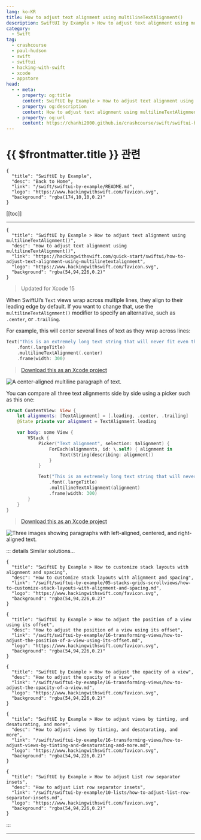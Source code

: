 ```yaml
---
lang: ko-KR
title: How to adjust text alignment using multilineTextAlignment()
description: SwiftUI by Example > How to adjust text alignment using multilineTextAlignment()
category:
  - Swift
tag: 
  - crashcourse
  - paul-hudson
  - swift
  - swiftui
  - hacking-with-swift
  - xcode
  - appstore
head:
  - - meta:
    - property: og:title
      content: SwiftUI by Example > How to adjust text alignment using multilineTextAlignment()
    - property: og:description
      content: How to adjust text alignment using multilineTextAlignment()
    - property: og:url
      content: https://chanhi2000.github.io/crashcourse/swift/swiftui-by-example/02-working-with-static-text/how-to-adjust-text-alignment-using-multilinetextalignment.html
---
```


# {{ $frontmatter.title }} 관련

```component VPCard
{
  "title": "SwiftUI by Example",
  "desc": "Back to Home",
  "link": "/swift/swiftui-by-example/README.md",
  "logo": "https://www.hackingwithswift.com/favicon.svg",
  "background": "rgba(174,10,10,0.2)"
}
```

[[toc]]

---

```component VPCard
{
  "title": "SwiftUI by Example > How to adjust text alignment using multilineTextAlignment()",
  "desc": "How to adjust text alignment using multilineTextAlignment()",
  "link": "https://hackingwithswift.com/quick-start/swiftui/how-to-adjust-text-alignment-using-multilinetextalignment",
  "logo": "https://www.hackingwithswift.com/favicon.svg",
  "background": "rgba(54,94,226,0.2)"
}
```

> Updated for Xcode 15

When SwiftUI’s `Text` views wrap across multiple lines, they align to their leading edge by default. If you want to change that, use the `multilineTextAlignment()` modifier to specify an alternative, such as `.center`, or `.trailing`.

For example, this will center several lines of text as they wrap across lines:

```swift
Text("This is an extremely long text string that will never fit even the widest of phones without wrapping")
    .font(.largeTitle)
    .multilineTextAlignment(.center)
    .frame(width: 300)
```

> [<FontIcon icon="fas fa-file-zipper"/>Download this as an Xcode project](https://www.hackingwithswift.com/files/projects/swiftui/how-to-adjust-text-alignment-using-multilinetextalignment-1.zip)

![A center-aligned multiline paragraph of text.](https://www.hackingwithswift.com/img/books/quick-start/swiftui/how-to-adjust-text-alignment-using-multilinetextalignment-1~dark.png)

You can compare all three text alignments side by side using a picker such as this one:

```swift
struct ContentView: View {
    let alignments: [TextAlignment] = [.leading, .center, .trailing]
    @State private var alignment = TextAlignment.leading

    var body: some View {
        VStack {
            Picker("Text alignment", selection: $alignment) {
                ForEach(alignments, id: \.self) { alignment in
                    Text(String(describing: alignment))
                }
            }

            Text("This is an extremely long text string that will never fit even the widest of phones without wrapping")
                .font(.largeTitle)
                .multilineTextAlignment(alignment)
                .frame(width: 300)
        }
    }
}
```

> [<FontIcon icon="fas fa-file-zipper"/>Download this as an Xcode project](https://www.hackingwithswift.com/files/projects/swiftui/how-to-adjust-text-alignment-using-multilinetextalignment-1.zip)

![Three images showing paragraphs with left-aligned, centered, and right-aligned text.](https://www.hackingwithswift.com/img/books/quick-start/swiftui/how-to-adjust-text-alignment-using-multilinetextalignment-2~dark.png)

::: details Similar solutions…

```component VPCard
{
  "title": "SwiftUI by Example > How to customize stack layouts with alignment and spacing",
  "desc": "How to customize stack layouts with alignment and spacing",
  "link": "/swift/swiftui-by-example/05-stacks-grids-scrollviews/how-to-customize-stack-layouts-with-alignment-and-spacing.md",
  "logo": "https://www.hackingwithswift.com/favicon.svg",
  "background": "rgba(54,94,226,0.2)"
}
```

```component VPCard
{
  "title": "SwiftUI by Example > How to adjust the position of a view using its offset",
  "desc": "How to adjust the position of a view using its offset",
  "link": "/swift/swiftui-by-example/16-transforming-views/how-to-adjust-the-position-of-a-view-using-its-offset.md",
  "logo": "https://www.hackingwithswift.com/favicon.svg",
  "background": "rgba(54,94,226,0.2)"
}
```

```component VPCard
{
  "title": "SwiftUI by Example > How to adjust the opacity of a view",
  "desc": "How to adjust the opacity of a view",
  "link": "/swift/swiftui-by-example/16-transforming-views/how-to-adjust-the-opacity-of-a-view.md",
  "logo": "https://www.hackingwithswift.com/favicon.svg",
  "background": "rgba(54,94,226,0.2)"
}
```

```component VPCard
{
  "title": "SwiftUI by Example > How to adjust views by tinting, and desaturating, and more",
  "desc": "How to adjust views by tinting, and desaturating, and more",
  "link": "/swift/swiftui-by-example/16-transforming-views/how-to-adjust-views-by-tinting-and-desaturating-and-more.md",
  "logo": "https://www.hackingwithswift.com/favicon.svg",
  "background": "rgba(54,94,226,0.2)"
}
```

```component VPCard
{
  "title": "SwiftUI by Example > How to adjust List row separator insets",
  "desc": "How to adjust List row separator insets",
  "link": "/swift/swiftui-by-example/10-lists/how-to-adjust-list-row-separator-insets.md",
  "logo": "https://www.hackingwithswift.com/favicon.svg",
  "background": "rgba(54,94,226,0.2)"
}
```

:::

---

<TagLinks />